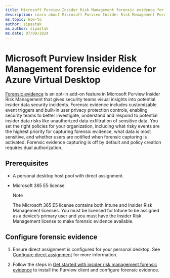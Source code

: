 ```yaml
---
title: Microsoft Purview Insider Risk Management forensic evidence for Azure Virtual Desktop
description: Learn about Microsoft Purview Insider Risk Management Forensic evidence for Azure Virtual Desktop.
ms.topic: how-to
author: sipastak
ms.author: sipastak
ms.date: 07/09/2024
---
```


# Microsoft Purview Insider Risk Management forensic evidence for Azure Virtual Desktop

[Forensic evidence](/purview/insider-risk-management-forensic-evidence) is an opt-in add-on feature in Microsoft Purview Insider Risk Management that gives security teams visual insights into potential insider data security incidents. Forensic evidence includes customizable event triggers and built-in user privacy protection controls, enabling security teams to better investigate, understand and respond to potential insider data risks like unauthorized data exfiltration of sensitive data. You set the right policies for your organization, including what risky events are the highest priority for capturing forensic evidence, what data is most sensitive, and whether users are notified when forensic capturing is activated. Forensic evidence capturing is off by default and policy creation requires dual authorization.

## Prerequisites

- A personal desktop host pool with direct assignment.

- Microsoft 365 E5 license
    >[!NOTE]
    >The Microsoft 365 E5 license contains both Intune and Insider Risk Management licenses. You must be licensed for Intune to be assigned as a device’s primary user and you must have the Insider Risk Management license to make forensic evidence available. 

## Configure forensic evidence

1. Ensure direct assignment is configured for your personal desktop. See [Configure direct assignment](configure-host-pool-personal-desktop-assignment-type.md#configure-direct-assignment) for more information. 

1. Follow the steps in [Get started with insider risk management forensic evidence](/purview/insider-risk-management-forensic-evidence-configure?tabs=purview-portal) to install the Purview client and configure forensic evidence.

